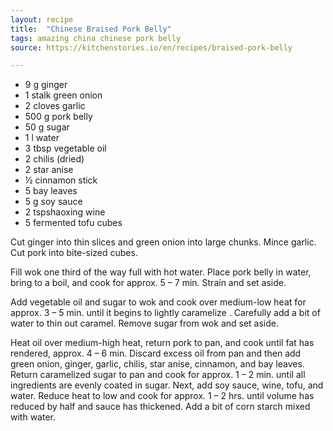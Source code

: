 ```yaml
---
layout: recipe
title:  "Chinese Braised Pork Belly"
tags: amazing china chinese pork belly
source: https://kitchenstories.io/en/recipes/braised-pork-belly

---
```

* 9 g ginger
* 1 stalk green onion
* 2 cloves garlic
* 500 g pork belly
* 50 g sugar
* 1 l water
* 3 tbsp vegetable oil
* 2 chilis (dried)
* 2 star anise
* ½ cinnamon stick
* 5 bay leaves
* 5 g soy sauce
* 2 tspshaoxing wine
* 5 fermented tofu cubes

Cut ginger into thin slices and green onion into large chunks. Mince garlic. Cut pork into bite-sized cubes.

Fill wok one third of the way full with hot water. Place pork belly in water, bring to a boil, and cook for approx. 5 – 7 min. Strain and set aside.

Add vegetable oil and sugar to wok and cook over medium-low heat for approx. 3 – 5 min. until it begins to lightly caramelize . Carefully add a bit of water to thin out caramel. Remove sugar from wok and set aside.

Heat oil over medium-high heat, return pork to pan, and cook until fat has rendered, approx. 4 – 6 min. Discard excess oil from pan and then add green onion, ginger, garlic, chilis, star anise, cinnamon, and bay leaves. Return caramelized sugar to pan and cook for approx. 1 – 2 min. until all ingredients are evenly coated in sugar. Next, add soy sauce, wine, tofu, and water. Reduce heat to low and cook for approx. 1 – 2 hrs. until volume has reduced by half and sauce has thickened. Add a bit of corn starch mixed with water.
